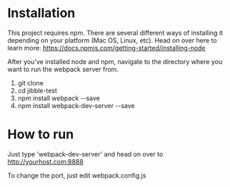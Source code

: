 # Installation

This project requires npm. There are several different ways of installing it depending on your platform (Mac OS, Linux, etc). Head on over here to learn more: https://docs.npmjs.com/getting-started/installing-node

After you've installed node and npm, navigate to the directory where you want to run the webpack server from.

1. git clone 
2. cd jibble-test
3. npm install webpack --save
4. npm install webpack-dev-server --save

# How to run

Just type 'webpack-dev-server' and head on over to http://yourhost.com:8888

To change the port, just edit webpack.config.js
